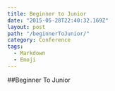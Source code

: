 ```yaml
---
title: Beginner to Junior
date: "2015-05-28T22:40:32.169Z"
layout: post
path: "/beginnerToJunior/"
category: Conference
tags:
  - Markdown
  - Emoji
---
```


##Beginner To Junior